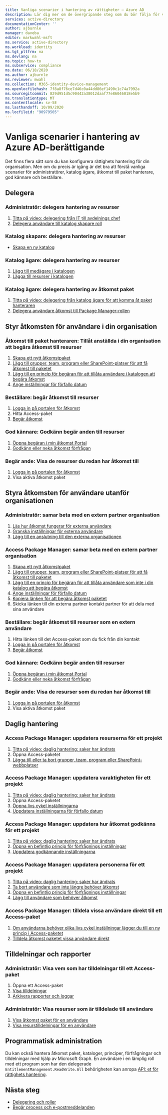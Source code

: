 ```yaml
---
title: Vanliga scenarier i hantering av rättigheter – Azure AD
description: Lär dig mer om de övergripande steg som du bör följa för vanliga scenarier i Azure Active Directory rättighets hantering.
services: active-directory
documentationCenter: ''
author: ajburnle
manager: daveba
editor: markwahl-msft
ms.service: active-directory
ms.workload: identity
ms.tgt_pltfrm: na
ms.devlang: na
ms.topic: how-to
ms.subservice: compliance
ms.date: 06/18/2020
ms.author: ajburnle
ms.reviewer: mwahl
ms.collection: M365-identity-device-management
ms.openlocfilehash: 7f8a8f76ce7d46c0a44dd86ef1490c1c74a7992a
ms.sourcegitcommit: 829d951d5c90442a38012daaf77e86046018e5b9
ms.translationtype: MT
ms.contentlocale: sv-SE
ms.lasthandoff: 10/09/2020
ms.locfileid: "90979505"
---
```

# <a name="common-scenarios-in-azure-ad-entitlement-management"></a>Vanliga scenarier i hantering av Azure AD-berättigande

Det finns flera sätt som du kan konfigurera rättighets hantering för din organisation. Men om du precis är igång är det bra att förstå vanliga scenarier för administratörer, katalog ägare, åtkomst till paket hanterare, god kännare och beställare.

## <a name="delegate"></a>Delegera

### <a name="administrator-delegate-management-of-resources"></a>Administratör: delegera hantering av resurser

1. [Titta på video: delegering från IT till avdelnings chef](https://www.microsoft.com/videoplayer/embed/RE3Lq00)
1. [Delegera användare till katalog skapare roll](entitlement-management-delegate-catalog.md)

### <a name="catalog-creator-delegate-management-of-resources"></a>Katalog skapare: delegera hantering av resurser

- [Skapa en ny katalog](entitlement-management-catalog-create.md#create-a-catalog)

### <a name="catalog-owner-delegate-management-of-resources"></a>Katalog ägare: delegera hantering av resurser

1. [Lägg till medägare i katalogen](entitlement-management-catalog-create.md#add-additional-catalog-owners)
1. [Lägga till resurser i katalogen](entitlement-management-catalog-create.md#add-resources-to-a-catalog)

### <a name="catalog-owner-delegate-management-of-access-packages"></a>Katalog ägare: delegera hantering av åtkomst paket

1. [Titta på video: delegering från katalog ägare för att komma åt paket hanteraren](https://www.microsoft.com/videoplayer/embed/RE3Lq08)
1. [Delegera användare åtkomst till Package Manager-rollen](entitlement-management-delegate-managers.md)

## <a name="govern-access-for-users-in-your-organization"></a>Styr åtkomsten för användare i din organisation

### <a name="access-package-manager-allow-employees-in-your-organization-to-request-access-to-resources"></a>Åtkomst till paket hanteraren: Tillåt anställda i din organisation att begära åtkomst till resurser

1. [Skapa ett nytt åtkomstpaket](entitlement-management-access-package-create.md#start-new-access-package)
1. [Lägg till grupper, team, program eller SharePoint-platser för att få åtkomst till paketet](entitlement-management-access-package-create.md#resource-roles)
1. [Lägg till en princip för begäran för att tillåta användare i katalogen att begära åtkomst](entitlement-management-access-package-create.md#for-users-in-your-directory)
1. [Ange inställningar för förfallo datum](entitlement-management-access-package-create.md#lifecycle)

### <a name="requestor-request-access-to-resources"></a>Beställare: begär åtkomst till resurser

1. [Logga in på portalen för åtkomst](entitlement-management-request-access.md#sign-in-to-the-my-access-portal)
1. Hitta Access-paket
1. [Begär åtkomst](entitlement-management-request-access.md#request-an-access-package)

### <a name="approver-approve-requests-to-resources"></a>God kännare: Godkänn begär anden till resurser

1. [Öppna begäran i min åtkomst Portal](entitlement-management-request-approve.md#open-request)
1. [Godkänn eller neka åtkomst förfrågan](entitlement-management-request-approve.md#approve-or-deny-request)

### <a name="requestor-view-the-resources-you-already-have-access-to"></a>Begär ande: Visa de resurser du redan har åtkomst till

1. [Logga in på portalen för åtkomst](entitlement-management-request-access.md#sign-in-to-the-my-access-portal)
1. Visa aktiva åtkomst paket

## <a name="govern-access-for-users-outside-your-organization"></a>Styra åtkomsten för användare utanför organisationen

### <a name="administrator-collaborate-with-an-external-partner-organization"></a>Administratör: samar beta med en extern partner organisation

1. [Läs hur åtkomst fungerar för externa användare](entitlement-management-external-users.md#how-access-works-for-external-users)
1. [Granska inställningar för externa användare](entitlement-management-external-users.md#settings-for-external-users)
1. [Lägg till en anslutning till den externa organisationen](entitlement-management-organization.md)

### <a name="access-package-manager-collaborate-with-an-external-partner-organization"></a>Access Package Manager: samar beta med en extern partner organisation

1. [Skapa ett nytt åtkomstpaket](entitlement-management-access-package-create.md#start-new-access-package)
1. [Lägg till grupper, team, program eller SharePoint-platser för att få åtkomst till paketet](entitlement-management-access-package-resources.md#add-resource-roles)
1. [Lägg till en princip för begäran för att tillåta användare som inte i din katalog att begära åtkomst](entitlement-management-access-package-request-policy.md#for-users-not-in-your-directory)
1. [Ange inställningar för förfallo datum](entitlement-management-access-package-create.md#lifecycle)
1. [Kopiera länken för att begära åtkomst paketet](entitlement-management-access-package-settings.md)
1. Skicka länken till din externa partner kontakt partner för att dela med sina användare

### <a name="requestor-request-access-to-resources-as-an-external-user"></a>Beställare: begär åtkomst till resurser som en extern användare

1. Hitta länken till det Access-paket som du fick från din kontakt
1. [Logga in på portalen för åtkomst](entitlement-management-request-access.md#sign-in-to-the-my-access-portal)
1. [Begär åtkomst](entitlement-management-request-access.md#request-an-access-package)

### <a name="approver-approve-requests-to-resources"></a>God kännare: Godkänn begär anden till resurser

1. [Öppna begäran i min åtkomst Portal](entitlement-management-request-approve.md#open-request)
1. [Godkänn eller neka åtkomst förfrågan](entitlement-management-request-approve.md#approve-or-deny-request)

### <a name="requestor-view-the-resources-your-already-have-access-to"></a>Begär ande: Visa de resurser som du redan har åtkomst till

1. [Logga in på portalen för åtkomst](entitlement-management-request-access.md#sign-in-to-the-my-access-portal)
1. Visa aktiva åtkomst paket

## <a name="day-to-day-management"></a>Daglig hantering

### <a name="access-package-manager-update-the-resources-for-a-project"></a>Access Package Manager: uppdatera resurserna för ett projekt

1. [Titta på video: daglig hantering: saker har ändrats](https://www.microsoft.com/videoplayer/embed/RE3LD4Z)
1. Öppna Access-paketet
1. [Lägga till eller ta bort grupper, team, program eller SharePoint-webbplatser](entitlement-management-access-package-resources.md#add-resource-roles)

### <a name="access-package-manager-update-the-duration-for-a-project"></a>Access Package Manager: uppdatera varaktigheten för ett projekt

1. [Titta på video: daglig hantering: saker har ändrats](https://www.microsoft.com/videoplayer/embed/RE3LD4Z)
1. Öppna Access-paketet
1. [Öppna livs cykel inställningarna](entitlement-management-access-package-lifecycle-policy.md#open-lifecycle-settings)
1. [Uppdatera inställningarna för förfallo datum](entitlement-management-access-package-lifecycle-policy.md#lifecycle) 

### <a name="access-package-manager-update-how-access-is-approved-for-a-project"></a>Access Package Manager: uppdatera hur åtkomst godkänns för ett projekt

1. [Titta på video: daglig hantering: saker har ändrats](https://www.microsoft.com/videoplayer/embed/RE3LD4Z)
1. [Öppna en befintlig princip för förfrågnings inställningar](entitlement-management-access-package-request-policy.md#open-an-existing-access-package-and-add-a-new-policy-of-request-settings)
1. [Uppdatera godkännande inställningarna](entitlement-management-access-package-approval-policy.md#change-approval-settings-of-an-existing-access-package)

### <a name="access-package-manager-update-the-people-for-a-project"></a>Access Package Manager: uppdatera personerna för ett projekt

1. [Titta på video: daglig hantering: saker har ändrats](https://www.microsoft.com/videoplayer/embed/RE3LD4Z)
1. [Ta bort användare som inte längre behöver åtkomst](entitlement-management-access-package-assignments.md)
1. [Öppna en befintlig princip för förfrågnings inställningar](entitlement-management-access-package-request-policy.md#open-an-existing-access-package-and-add-a-new-policy-of-request-settings)
1. [Lägg till användare som behöver åtkomst](entitlement-management-access-package-request-policy.md#for-users-in-your-directory)

### <a name="access-package-manager-directly-assign-specific-users-to-an-access-package"></a>Access Package Manager: tilldela vissa användare direkt till ett Access-paket

1. [Om användarna behöver olika livs cykel inställningar lägger du till en ny princip i Access-paketet](entitlement-management-access-package-request-policy.md#open-an-existing-access-package-and-add-a-new-policy-of-request-settings)
1. [Tilldela åtkomst paketet vissa användare direkt](entitlement-management-access-package-assignments.md#directly-assign-a-user)

## <a name="assignments-and-reports"></a>Tilldelningar och rapporter

### <a name="administrator-view-who-has-assignments-to-an-access-package"></a>Administratör: Visa vem som har tilldelningar till ett Access-paket

1. Öppna ett Access-paket
1. [Visa tilldelningar](entitlement-management-access-package-assignments.md#view-who-has-an-assignment)
1. [Arkivera rapporter och loggar](entitlement-management-logs-and-reporting.md)

### <a name="administrator-view-resources-assigned-to-users"></a>Administratör: Visa resurser som är tilldelade till användare

1. [Visa åtkomst paket för en användare](entitlement-management-reports.md#view-access-packages-for-a-user)
1. [Visa resurstilldelningar för en användare](entitlement-management-reports.md#view-resource-assignments-for-a-user)

## <a name="programmatic-administration"></a>Programmatisk administration

Du kan också hantera åtkomst paket, kataloger, principer, förfrågningar och tilldelningar med hjälp av Microsoft Graph.  En användare i en lämplig roll med ett program som har den delegerade `EntitlementManagement.ReadWrite.All` behörigheten kan anropa [API: et för rättighets hantering](https://docs.microsoft.com/graph/tutorial-access-package-api?view=graph-rest-beta ).

## <a name="next-steps"></a>Nästa steg

- [Delegering och roller](entitlement-management-delegate.md)
- [Begär process och e-postmeddelanden](entitlement-management-process.md)